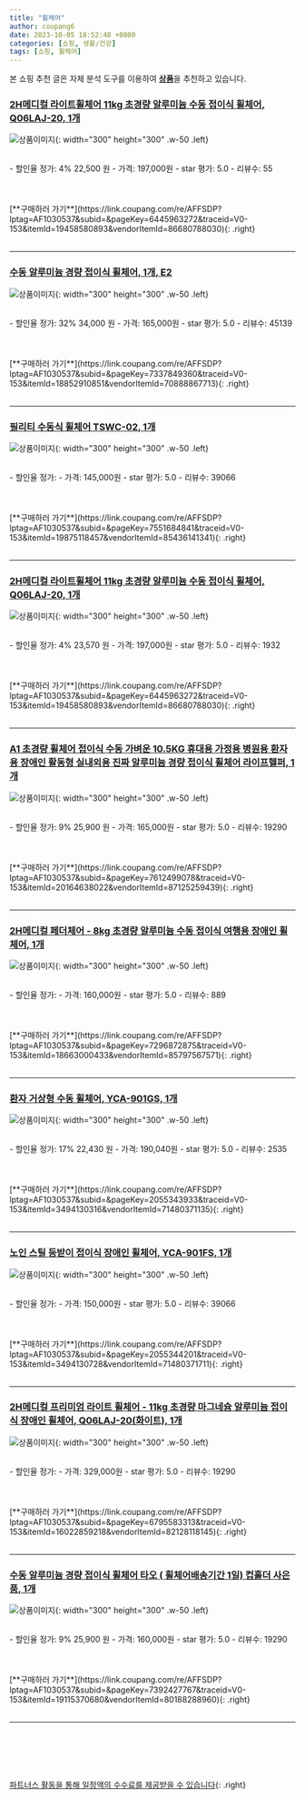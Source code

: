 ```yaml
---
title: "휠체어"
author: coupang6
date: 2023-10-05 18:52:48 +0800
categories: [쇼핑, 생활/건강]
tags: [쇼핑, 휠체어]
---
```


본 쇼핑 추천 글은 자체 분석 도구를 이용하여 [**상품**](https://link.coupang.com/a/bao1ui)을 추천하고 있습니다.

### [2H메디컬 라이트휠체어 11kg 초경량 알루미늄 수동 접이식 휠체어, Q06LAJ-20, 1개](https://link.coupang.com/re/AFFSDP?lptag=AF1030537&subid=&pageKey=6445963272&traceid=V0-153&itemId=19458580893&vendorItemId=86680788030)

![상품이미지](https://thumbnail8.coupangcdn.com/thumbnails/remote/230x230ex/image/vendor_inventory/10b0/8525a7ea946c74797eee2b5b712696a00ef0e79e6350c5fa324b52581203.png){: width="300" height="300" .w-50 .left}


<br>
- 할인율 정가: 4%  22,500   원
- 가격: 197,000원
- star 평가: 5.0
- 리뷰수: 55
<br>
<br>
<br>
<br>
[**구매하러 가기**](https://link.coupang.com/re/AFFSDP?lptag=AF1030537&subid=&pageKey=6445963272&traceid=V0-153&itemId=19458580893&vendorItemId=86680788030){: .right}
<br>
<br>

---

### [수동 알루미늄 경량 접이식 휠체어, 1개, E2](https://link.coupang.com/re/AFFSDP?lptag=AF1030537&subid=&pageKey=7337849360&traceid=V0-153&itemId=18852910851&vendorItemId=70888867713)

![상품이미지](https://thumbnail8.coupangcdn.com/thumbnails/remote/230x230ex/image/retail/images/4865482876184815-640cee4a-f0c0-44a7-b505-6dfdef749413.jpg){: width="300" height="300" .w-50 .left}


<br>
- 할인율 정가: 32%  34,000   원
- 가격: 165,000원
- star 평가: 5.0
- 리뷰수: 45139
<br>
<br>
<br>
<br>
[**구매하러 가기**](https://link.coupang.com/re/AFFSDP?lptag=AF1030537&subid=&pageKey=7337849360&traceid=V0-153&itemId=18852910851&vendorItemId=70888867713){: .right}
<br>
<br>

---

### [필리티 수동식 휠체어 TSWC-02, 1개](https://link.coupang.com/re/AFFSDP?lptag=AF1030537&subid=&pageKey=7551684841&traceid=V0-153&itemId=19875118457&vendorItemId=85436141341)

![상품이미지](https://thumbnail9.coupangcdn.com/thumbnails/remote/230x230ex/image/vendor_inventory/8303/c8ae2b6f4f0392854965d1ae7f5617189e0418a7829727aea0786c5d1a50.jpg){: width="300" height="300" .w-50 .left}


<br>
- 할인율 정가: 
- 가격: 145,000원
- star 평가: 5.0
- 리뷰수: 39066
<br>
<br>
<br>
<br>
[**구매하러 가기**](https://link.coupang.com/re/AFFSDP?lptag=AF1030537&subid=&pageKey=7551684841&traceid=V0-153&itemId=19875118457&vendorItemId=85436141341){: .right}
<br>
<br>

---

### [2H메디컬 라이트휠체어 11kg 초경량 알루미늄 수동 접이식 휠체어, Q06LAJ-20, 1개](https://link.coupang.com/re/AFFSDP?lptag=AF1030537&subid=&pageKey=6445963272&traceid=V0-153&itemId=19458580893&vendorItemId=86680788030)

![상품이미지](https://thumbnail8.coupangcdn.com/thumbnails/remote/230x230ex/image/vendor_inventory/10b0/8525a7ea946c74797eee2b5b712696a00ef0e79e6350c5fa324b52581203.png){: width="300" height="300" .w-50 .left}


<br>
- 할인율 정가: 4%  23,570   원
- 가격: 197,000원
- star 평가: 5.0
- 리뷰수: 1932
<br>
<br>
<br>
<br>
[**구매하러 가기**](https://link.coupang.com/re/AFFSDP?lptag=AF1030537&subid=&pageKey=6445963272&traceid=V0-153&itemId=19458580893&vendorItemId=86680788030){: .right}
<br>
<br>

---

### [A1 초경량 휠체어 접이식 수동 가벼운 10.5KG 휴대용 가정용 병원용 환자용 장애인 활동형 실내외용 진짜 알루미늄 경량 접이식 휠체어 라이프헬퍼, 1개](https://link.coupang.com/re/AFFSDP?lptag=AF1030537&subid=&pageKey=7612499078&traceid=V0-153&itemId=20164638022&vendorItemId=87125259439)

![상품이미지](https://thumbnail6.coupangcdn.com/thumbnails/remote/230x230ex/image/vendor_inventory/90a0/68b86d250e20a0d902b9c6b076059c1a9616280227b6d90907648e74164f.jpg){: width="300" height="300" .w-50 .left}


<br>
- 할인율 정가: 9%  25,900   원
- 가격: 165,000원
- star 평가: 5.0
- 리뷰수: 19290
<br>
<br>
<br>
<br>
[**구매하러 가기**](https://link.coupang.com/re/AFFSDP?lptag=AF1030537&subid=&pageKey=7612499078&traceid=V0-153&itemId=20164638022&vendorItemId=87125259439){: .right}
<br>
<br>

---

### [2H메디컬 페더체어 - 8kg 초경량 알루미늄 수동 접이식 여행용 장애인 휠체어, 1개](https://link.coupang.com/re/AFFSDP?lptag=AF1030537&subid=&pageKey=7296872875&traceid=V0-153&itemId=18663000433&vendorItemId=85797567571)

![상품이미지](https://thumbnail8.coupangcdn.com/thumbnails/remote/230x230ex/image/vendor_inventory/29d9/fc2a3a72933088491a14128fe472e5ee712389ccb19ef7f0bab55bd3047d.png){: width="300" height="300" .w-50 .left}


<br>
- 할인율 정가: 
- 가격: 160,000원
- star 평가: 5.0
- 리뷰수: 889
<br>
<br>
<br>
<br>
[**구매하러 가기**](https://link.coupang.com/re/AFFSDP?lptag=AF1030537&subid=&pageKey=7296872875&traceid=V0-153&itemId=18663000433&vendorItemId=85797567571){: .right}
<br>
<br>

---

### [환자 거상형 수동 휠체어, YCA-901GS, 1개](https://link.coupang.com/re/AFFSDP?lptag=AF1030537&subid=&pageKey=2055343933&traceid=V0-153&itemId=3494130316&vendorItemId=71480371135)

![상품이미지](https://thumbnail7.coupangcdn.com/thumbnails/remote/230x230ex/image/retail/images/2020/09/04/10/9/244cbfa0-afa6-44ea-8165-4b65118dbda8.jpg){: width="300" height="300" .w-50 .left}


<br>
- 할인율 정가: 17%  22,430   원
- 가격: 190,040원
- star 평가: 5.0
- 리뷰수: 2535
<br>
<br>
<br>
<br>
[**구매하러 가기**](https://link.coupang.com/re/AFFSDP?lptag=AF1030537&subid=&pageKey=2055343933&traceid=V0-153&itemId=3494130316&vendorItemId=71480371135){: .right}
<br>
<br>

---

### [노인 스틸 등받이 접이식 장애인 휠체어, YCA-901FS, 1개](https://link.coupang.com/re/AFFSDP?lptag=AF1030537&subid=&pageKey=2055344201&traceid=V0-153&itemId=3494130728&vendorItemId=71480371711)

![상품이미지](https://thumbnail9.coupangcdn.com/thumbnails/remote/230x230ex/image/retail/images/2020/09/04/10/3/49eb3e07-45c6-42a0-99ba-be29b95490c6.jpg){: width="300" height="300" .w-50 .left}


<br>
- 할인율 정가: 
- 가격: 150,000원
- star 평가: 5.0
- 리뷰수: 39066
<br>
<br>
<br>
<br>
[**구매하러 가기**](https://link.coupang.com/re/AFFSDP?lptag=AF1030537&subid=&pageKey=2055344201&traceid=V0-153&itemId=3494130728&vendorItemId=71480371711){: .right}
<br>
<br>

---

### [2H메디컬 프리미엄 라이트 휠체어 - 11kg 초경량 마그네슘 알루미늄 접이식 장애인 휠체어, Q06LAJ-20(화이트), 1개](https://link.coupang.com/re/AFFSDP?lptag=AF1030537&subid=&pageKey=6795583313&traceid=V0-153&itemId=16022859218&vendorItemId=82128118145)

![상품이미지](https://thumbnail9.coupangcdn.com/thumbnails/remote/230x230ex/image/vendor_inventory/de68/c60cc8ab80121172e16efdec563dea2ba915375fa32e52615c2bec1288df.jpg){: width="300" height="300" .w-50 .left}


<br>
- 할인율 정가: 
- 가격: 329,000원
- star 평가: 5.0
- 리뷰수: 19290
<br>
<br>
<br>
<br>
[**구매하러 가기**](https://link.coupang.com/re/AFFSDP?lptag=AF1030537&subid=&pageKey=6795583313&traceid=V0-153&itemId=16022859218&vendorItemId=82128118145){: .right}
<br>
<br>

---

### [수동 알루미늄 경량 접이식 휠체어 타오 ( 휠체어배송기간 1일) 컵홀더 사은품, 1개](https://link.coupang.com/re/AFFSDP?lptag=AF1030537&subid=&pageKey=7392427767&traceid=V0-153&itemId=19115370680&vendorItemId=80188288960)

![상품이미지](https://thumbnail10.coupangcdn.com/thumbnails/remote/230x230ex/image/vendor_inventory/b73a/99e2243fe3eafea53044cd2269b1f75f95d7c679eeeec43fe81ac0c62882.jpg){: width="300" height="300" .w-50 .left}


<br>
- 할인율 정가: 9%  25,900   원
- 가격: 160,000원
- star 평가: 5.0
- 리뷰수: 19290
<br>
<br>
<br>
<br>
[**구매하러 가기**](https://link.coupang.com/re/AFFSDP?lptag=AF1030537&subid=&pageKey=7392427767&traceid=V0-153&itemId=19115370680&vendorItemId=80188288960){: .right}
<br>
<br>

---
<br><br><br><br><br> [파트너스 활동을 통해 일정액의 수수료를 제공받을 수 있습니다](https://link.coupang.com/a/bao1ui){: .right}